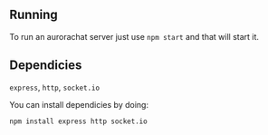 ## Running

To run an aurorachat server just use `npm start` and that will start it.


## Dependicies

`express`, `http`, `socket.io`

You can install dependicies by doing:

```npm install express http socket.io```

